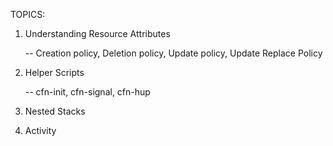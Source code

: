 TOPICS:

  1.  Understanding Resource Attributes 
  
      -- Creation policy, Deletion policy, Update policy, Update Replace Policy

  2. Helper Scripts

      -- cfn-init, cfn-signal, cfn-hup 

  3. Nested Stacks

  4. Activity
